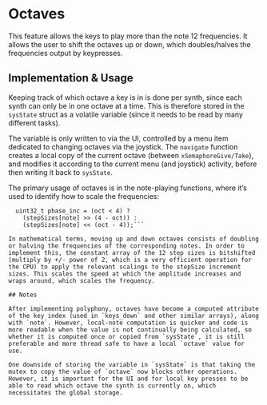 # Octaves

This feature allows the keys to play more than the note 12 frequencies. It allows the user to shift the octaves up or down, which doubles/halves the frequencies output by keypresses.

## Implementation & Usage

Keeping track of which octave a key is in is done per synth, since each synth can only be in one octave at a time. This is therefore stored in the `sysState` struct as a volatile variable (since it needs to be read by many different tasks).

The variable is only written to via the UI, controlled by a menu item dedicated to changing octaves via the joystick. The `navigate` function creates a local copy of the current octave (between `xSemaphoreGive/Take`), and modifies it according to the current menu (and joystick) activity, before then writing it back to `sysState`.

The primary usage of octaves is in the note-playing functions, where it’s used to identify how to scale the frequencies:

```
  uint32_t phase_inc = (oct < 4) ? 
    (stepSizes[note] >> (4 - oct)) : 
    (stepSizes[note] << (oct - 4));```

In mathematical terms, moving up and down octaves consists of doubling or halving the frequencies of the corresponding notes. In order to implement this, the constant array of the 12 step sizes is bitshifted (multiply by +/- power of 2, which is a very efficient operation for the CPU) to apply the relevant scalings to the stepSize increment sizes. This scales the speed at which the amplitude increases and wraps around, which scales the frequency.

## Notes

After implementing polyphony, octaves have become a computed attribute of the key index (used in `keys_down` and other similar arrays), along with `note`. However, local-note computation is quicker and code is more readable when the value is not continually being calculated, so whether it is computed once or copied from `sysState`, it is still preferable and more thread safe to have a local `octave` value for use.

One downside of storing the variable in `sysState` is that taking the mutex to copy the value of `octave` now blocks other operations. However, it is important for the UI and for local key presses to be able to read which octave the synth is currently on, which necessitates the global storage.
